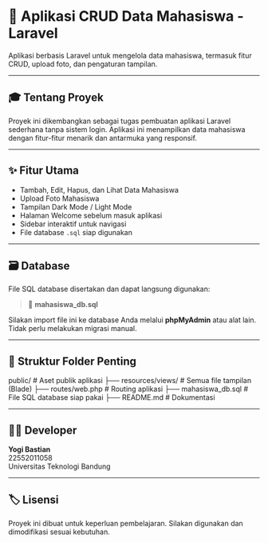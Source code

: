 # 📘 Aplikasi CRUD Data Mahasiswa - Laravel

Aplikasi berbasis Laravel untuk mengelola data mahasiswa, termasuk fitur CRUD, upload foto, dan pengaturan tampilan.

---

## 🎓 Tentang Proyek

Proyek ini dikembangkan sebagai tugas pembuatan aplikasi Laravel sederhana tanpa sistem login. Aplikasi ini menampilkan data mahasiswa dengan fitur-fitur menarik dan antarmuka yang responsif.

---

## ✨ Fitur Utama

- Tambah, Edit, Hapus, dan Lihat Data Mahasiswa
- Upload Foto Mahasiswa
- Tampilan Dark Mode / Light Mode
- Halaman Welcome sebelum masuk aplikasi
- Sidebar interaktif untuk navigasi
- File database `.sql` siap digunakan

---

## 🗃️ Database

File SQL database disertakan dan dapat langsung digunakan:

> 📄 **mahasiswa_db.sql**

Silakan import file ini ke database Anda melalui **phpMyAdmin** atau alat lain. Tidak perlu melakukan migrasi manual.

---

## 🧾 Struktur Folder Penting
public/ # Aset publik aplikasi
├── resources/views/ # Semua file tampilan (Blade)
├── routes/web.php # Routing aplikasi
├── mahasiswa_db.sql # File SQL database siap pakai
├── README.md # Dokumentasi

---

## 🧑‍💻 Developer

**Yogi Bastian**  
22552011058  
Universitas Teknologi Bandung

---

## 🏷️ Lisensi

Proyek ini dibuat untuk keperluan pembelajaran. Silakan digunakan dan dimodifikasi sesuai kebutuhan.

